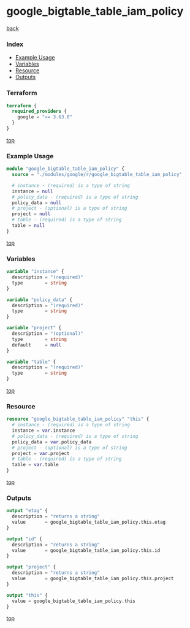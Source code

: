 # google_bigtable_table_iam_policy

[back](../google.md)

### Index

- [Example Usage](#example-usage)
- [Variables](#variables)
- [Resource](#resource)
- [Outputs](#outputs)

### Terraform

```terraform
terraform {
  required_providers {
    google = ">= 3.63.0"
  }
}
```

[top](#index)

### Example Usage

```terraform
module "google_bigtable_table_iam_policy" {
  source = "./modules/google/r/google_bigtable_table_iam_policy"

  # instance - (required) is a type of string
  instance = null
  # policy_data - (required) is a type of string
  policy_data = null
  # project - (optional) is a type of string
  project = null
  # table - (required) is a type of string
  table = null
}
```

[top](#index)

### Variables

```terraform
variable "instance" {
  description = "(required)"
  type        = string
}

variable "policy_data" {
  description = "(required)"
  type        = string
}

variable "project" {
  description = "(optional)"
  type        = string
  default     = null
}

variable "table" {
  description = "(required)"
  type        = string
}
```

[top](#index)

### Resource

```terraform
resource "google_bigtable_table_iam_policy" "this" {
  # instance - (required) is a type of string
  instance = var.instance
  # policy_data - (required) is a type of string
  policy_data = var.policy_data
  # project - (optional) is a type of string
  project = var.project
  # table - (required) is a type of string
  table = var.table
}
```

[top](#index)

### Outputs

```terraform
output "etag" {
  description = "returns a string"
  value       = google_bigtable_table_iam_policy.this.etag
}

output "id" {
  description = "returns a string"
  value       = google_bigtable_table_iam_policy.this.id
}

output "project" {
  description = "returns a string"
  value       = google_bigtable_table_iam_policy.this.project
}

output "this" {
  value = google_bigtable_table_iam_policy.this
}
```

[top](#index)